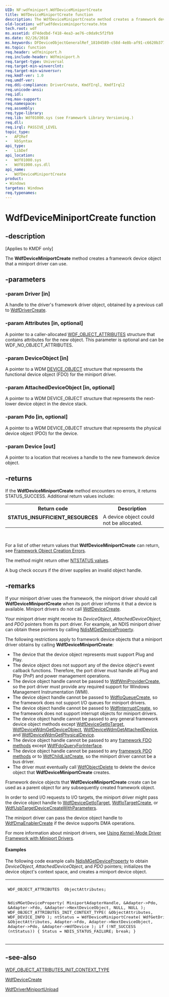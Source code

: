 ```yaml
---
UID: NF:wdfminiport.WdfDeviceMiniportCreate
title: WdfDeviceMiniportCreate function
description: The WdfDeviceMiniportCreate method creates a framework device object that a miniport driver can use.
old-location: wdf\wdfdeviceminiportcreate.htm
tech.root: wdf
ms.assetid: d74dedbd-f418-4ea3-ae76-c0da9c5f2fb9
ms.date: 02/26/2018
ms.keywords: DFDeviceObjectGeneralRef_18104589-c58d-4e8b-af91-c6620b3772e9.xml, WdfDeviceMiniportCreate, WdfDeviceMiniportCreate method, kmdf.wdfdeviceminiportcreate, wdf.wdfdeviceminiportcreate, wdfminiport/WdfDeviceMiniportCreate
ms.topic: function
req.header: wdfminiport.h
req.include-header: Wdfminiport.h
req.target-type: Universal
req.target-min-winverclnt: 
req.target-min-winversvr: 
req.kmdf-ver: 1.0
req.umdf-ver: 
req.ddi-compliance: DriverCreate, KmdfIrql, KmdfIrql2
req.unicode-ansi: 
req.idl: 
req.max-support: 
req.namespace: 
req.assembly: 
req.type-library: 
req.lib: Wdf01000.sys (see Framework Library Versioning.)
req.dll: 
req.irql: PASSIVE_LEVEL
topic_type:
-	APIRef
-	kbSyntax
api_type:
-	LibDef
api_location:
-	Wdf01000.sys
-	Wdf01000.sys.dll
api_name:
-	WdfDeviceMiniportCreate
product:
- Windows
targetos: Windows
req.typenames: 
---
```


# WdfDeviceMiniportCreate function


## -description


<p class="CCE_Message">[Applies to KMDF only]</p>

The <b>WdfDeviceMiniportCreate</b> method creates a framework device object that a miniport driver can use.


## -parameters




### -param Driver [in]

A handle to the driver's framework driver object, obtained by a previous call to <a href="https://msdn.microsoft.com/library/windows/hardware/ff547175">WdfDriverCreate</a>.


### -param Attributes [in, optional]

A pointer to a caller-allocated <a href="https://msdn.microsoft.com/library/windows/hardware/ff552400">WDF_OBJECT_ATTRIBUTES</a> structure that contains attributes for the new object. This parameter is optional and can be WDF_NO_OBJECT_ATTRIBUTES.


### -param DeviceObject [in]

A pointer to a WDM <a href="https://msdn.microsoft.com/library/windows/hardware/ff543147">DEVICE_OBJECT</a> structure that represents the functional device object (FDO) for the miniport driver.


### -param AttachedDeviceObject [in, optional]

A pointer to a WDM DEVICE_OBJECT structure that represents the next-lower device object in the device stack.


### -param Pdo [in, optional]

A pointer to a WDM DEVICE_OBJECT structure that represents the physical device object (PDO) for the device.


### -param Device [out]

A pointer to a location that receives a handle to the new framework device object.


## -returns



If the <b>WdfDeviceMiniportCreate</b> method encounters no errors, it returns STATUS_SUCCESS. Additional return values include:

<table>
<tr>
<th>Return code</th>
<th>Description</th>
</tr>
<tr>
<td width="40%">
<dl>
<dt><b>STATUS_INSUFFICIENT_RESOURCES</b></dt>
</dl>
</td>
<td width="60%">
A device object could not be allocated.

</td>
</tr>
</table>
 

For a list of other return values that <b>WdfDeviceMiniportCreate</b> can return, see <a href="https://msdn.microsoft.com/f5345c88-1c3a-4b32-9c93-c252713f7641">Framework Object Creation Errors</a>.

The method might return other <a href="https://msdn.microsoft.com/library/windows/hardware/ff557697">NTSTATUS values</a>.

A bug check occurs if the driver supplies an invalid object handle.




## -remarks



If your miniport driver uses the framework, the miniport driver should call <b>WdfDeviceMiniportCreate</b> when its port driver informs it that a device is available. Miniport drivers do not call <a href="https://msdn.microsoft.com/library/windows/hardware/ff545926">WdfDeviceCreate</a>.

Your miniport driver might receive its <i>DeviceObject</i>, <i>AttachedDeviceObject</i>, and <i>PDO</i> pointers from its port driver. For example, an NDIS miniport driver can obtain these pointers by calling <a href="https://msdn.microsoft.com/library/windows/hardware/ff563592">NdisMGetDeviceProperty</a>.

The following restrictions apply to framework device objects that a miniport driver obtains by calling <b>WdfDeviceMiniportCreate</b>:

<ul>
<li>
The device that the device object represents must support Plug and Play.

</li>
<li>
The device object does not support any of the device object's event callback functions. Therefore, the port driver must handle all Plug and Play (PnP) and power management operations. 

</li>
<li>
The device object handle cannot be passed to <a href="https://msdn.microsoft.com/library/windows/hardware/ff551193">WdfWmiProviderCreate</a>, so the port driver must provide any required support for Windows Management Instrumentation (WMI).

</li>
<li>
The device object handle cannot be passed to <a href="https://msdn.microsoft.com/library/windows/hardware/ff547401">WdfIoQueueCreate</a>, so the framework does not support I/O queues for miniport drivers.

</li>
<li>
The device object handle cannot be passed to <a href="https://msdn.microsoft.com/library/windows/hardware/ff547345">WdfInterruptCreate</a>, so the framework does not support interrupt objects for miniport drivers.

</li>
<li>
The device object handle cannot be passed to any general framework device object methods except <a href="https://msdn.microsoft.com/library/windows/hardware/ff546017">WdfDeviceGetIoTarget</a>, <a href="https://msdn.microsoft.com/library/windows/hardware/ff546942">WdfDeviceWdmGetDeviceObject</a>, <a href="https://msdn.microsoft.com/library/windows/hardware/ff546934">WdfDeviceWdmGetAttachedDevice</a>, and <a href="https://msdn.microsoft.com/library/windows/hardware/ff546946">WdfDeviceWdmGetPhysicalDevice</a>.

</li>
<li>
The device object handle cannot be passed to any <a href="https://msdn.microsoft.com/library/windows/hardware/dn265631">framework FDO methods</a> except <a href="https://msdn.microsoft.com/library/windows/hardware/ff547289">WdfFdoQueryForInterface</a>.

</li>
<li>
The device object handle cannot be passed to any <a href="https://msdn.microsoft.com/library/windows/hardware/dn265631">framework PDO methods</a> or to <a href="https://msdn.microsoft.com/library/windows/hardware/ff545615">WdfChildListCreate</a>, so the miniport driver cannot be a bus driver.

</li>
<li>
The driver must eventually call <a href="https://msdn.microsoft.com/library/windows/hardware/ff548734">WdfObjectDelete</a> to delete the device object that <b>WdfDeviceMiniportCreate</b> creates.

</li>
</ul>
Framework device objects that <b>WdfDeviceMiniportCreate</b> create can be used as a parent object for any subsequently created framework object. 

In order to send I/O requests to I/O targets, the miniport driver might pass the device object handle to <a href="https://msdn.microsoft.com/library/windows/hardware/ff546017">WdfDeviceGetIoTarget</a>, <a href="https://msdn.microsoft.com/library/windows/hardware/ff548591">WdfIoTargetCreate</a>, or <a href="https://msdn.microsoft.com/library/windows/hardware/hh439428">WdfUsbTargetDeviceCreateWithParameters</a>.

The miniport driver can pass the device object handle to <a href="https://msdn.microsoft.com/library/windows/hardware/ff546983">WdfDmaEnablerCreate</a> if the device supports DMA operations.

For more information about miniport drivers, see <a href="https://docs.microsoft.com/windows-hardware/drivers/wdf/creating-kmdf-miniport-drivers">Using Kernel-Mode Driver Framework with Miniport Drivers</a>.


#### Examples

The following code example calls <a href="https://msdn.microsoft.com/library/windows/hardware/ff563592">NdisMGetDeviceProperty</a> to obtain <i>DeviceObject</i>, <i>AttachedDeviceObject</i>, and <i>PDO</i> pointers; initializes the device object's context space, and creates a miniport device object. 

<div class="code"><span codelanguage=""><table>
<tr>
<th></th>
</tr>
<tr>
<td>
<pre>WDF_OBJECT_ATTRIBUTES  ObjectAttributes;

NdisMGetDeviceProperty(
                       MiniportAdapterHandle,
                       &amp;Adapter-&gt;Pdo,
                       &amp;Adapter-&gt;Fdo,
                       &amp;Adapter-&gt;NextDeviceObject,
                       NULL,
                       NULL
                       );
WDF_OBJECT_ATTRIBUTES_INIT_CONTEXT_TYPE(
                                        &amp;ObjectAttributes,
                                        WDF_DEVICE_INFO
                                        );
ntStatus = WdfDeviceMiniportCreate(
                                   WdfGetDriver(),
                                   &amp;ObjectAttributes,
                                   Adapter-&gt;Fdo,
                                   Adapter-&gt;NextDeviceObject,
                                   Adapter-&gt;Pdo,
                                   &amp;Adapter-&gt;WdfDevice
                                   );
if (!NT_SUCCESS (ntStatus)) {
    Status = NDIS_STATUS_FAILURE;
    break;
}</pre>
</td>
</tr>
</table></span></div>



## -see-also




<a href="https://msdn.microsoft.com/library/windows/hardware/ff552404">WDF_OBJECT_ATTRIBUTES_INIT_CONTEXT_TYPE</a>



<a href="https://msdn.microsoft.com/library/windows/hardware/ff545926">WdfDeviceCreate</a>



<a href="https://msdn.microsoft.com/library/windows/hardware/ff547193">WdfDriverMiniportUnload</a>
 

 

